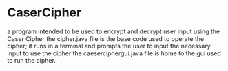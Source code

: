 # CaserCipher
a program intended to be used to encrypt and decrypt user input using the Caser Cipher
the cipher.java file is the base code used to operate the cipher; it runs in a terminal and prompts the user to input the necessary input to use the cipher
the caeserciphergui.java file is home to the gui used to run the cipher. 

